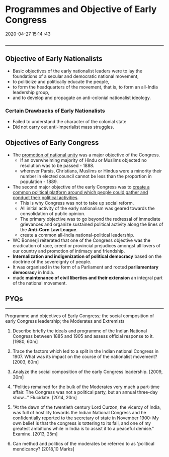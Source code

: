 # Programmes and Objective of Early Congress

2020-04-27 15:14 :43

```toc
```

---

## Objective of Early Nationalists

 - Basic objectives of the early nationalist leaders were to lay the foundations of a secular and democratic national movement,
 - to politicize and politically educate the people,
 - to form the headquarters of the movement, that is, to form an all-India leadership group,
 - and to develop and propagate an anti-colonial nationalist ideology.

### Certain Drawbacks of Early Nationalists

- Failed to understand the character of the colonial state
- Did not carry out anti-imperialist mass struggles.

## Objectives of Early Congress

- The <u>promotion of national unity</u> was a major objective of the Congress.
	- If an overwhelming majority of Hindu or Muslims objected no resolution was to be passed - 1888.
	- wherever Parsis, Christians, Muslims or Hindus were a minority their number in elected council cannot be less than the proportion in population - 1889.
- The second major objective of the early Congress was to <u>create a common political platform around which people could gather and conduct their political activities</u>.
	- This is why Congress was not to take up social reform.
	- All initial activity of the early nationalism was geared towards the consolidation of public opinion.
	- The primary objective was to go beyond the redressal of immediate grievances and organize sustained political activity along the lines of the **Anti-Corn Law League**.
	- create a common all-India national-political leadership.
- WC Bonnerji reiterated that one of the Congress objective was the eradication of race, creed or provincial prejudices amongst all lovers of our country and promotion of intimacy and friendship.
- **Internalization and indigenization of political democracy** based on the doctrine of the sovereignty of people.
- It was organised in the form of a Parliament and rooted **parliamentary democrac**y in India.
- made **maintenance of civil liberties and their extension** an integral part of the national movement.

## PYQs

---

Programme and objectives of Early Congress; the social composition of
early Congress leadership; the Moderates and Extremists


1. Describe briefly the ideals and programme of the Indian National Congress between 1885 and 1905 and assess official response to it. [1980, 60m]


1. Trace the factors which led to a split in the Indian national Congress in 1907. What was its impact on the course of the nationalist movement? [2003, 60m]


2. Analyze the social composition of the early Congress leadership. [2009, 30m]


3. "Politics remained for the bulk of the Moderates very much a part-time affair. The Congress was not a political party, but an annual three-day show…" Elucidate. [2014, 20m]

5. "At the dawn of the twentieth century Lord Curzon, the viceroy of India, was full of hostility towards the Indian National Congress and he confidentially reported to the secretary of state in November 1900: My own belief is that the congress is tottering to its fall, and one of my greatest ambitions while in India is to assist it to a peaceful demise." Examine. [2013, 25m]


6. Can method and politics of the moderates be referred to as 'political mendicancy? [2018,10 Marks]
